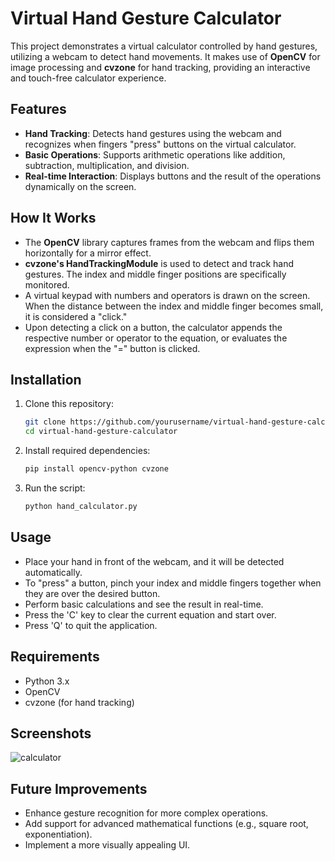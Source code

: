 # Virtual Hand Gesture Calculator

This project demonstrates a virtual calculator controlled by hand gestures, utilizing a webcam to detect hand movements. It makes use of **OpenCV** for image processing and **cvzone** for hand tracking, providing an interactive and touch-free calculator experience.

## Features

- **Hand Tracking**: Detects hand gestures using the webcam and recognizes when fingers "press" buttons on the virtual calculator.
- **Basic Operations**: Supports arithmetic operations like addition, subtraction, multiplication, and division.
- **Real-time Interaction**: Displays buttons and the result of the operations dynamically on the screen.

## How It Works

- The **OpenCV** library captures frames from the webcam and flips them horizontally for a mirror effect.
- **cvzone's HandTrackingModule** is used to detect and track hand gestures. The index and middle finger positions are specifically monitored.
- A virtual keypad with numbers and operators is drawn on the screen. When the distance between the index and middle finger becomes small, it is considered a "click."
- Upon detecting a click on a button, the calculator appends the respective number or operator to the equation, or evaluates the expression when the "=" button is clicked.
  
## Installation

1. Clone this repository:
   ```bash
   git clone https://github.com/yourusername/virtual-hand-gesture-calculator.git
   cd virtual-hand-gesture-calculator
   ```

2. Install required dependencies:
   ```bash
   pip install opencv-python cvzone
   ```

3. Run the script:
   ```bash
   python hand_calculator.py
   ```

## Usage

- Place your hand in front of the webcam, and it will be detected automatically.
- To "press" a button, pinch your index and middle fingers together when they are over the desired button.
- Perform basic calculations and see the result in real-time.
- Press the 'C' key to clear the current equation and start over.
- Press 'Q' to quit the application.

## Requirements

- Python 3.x
- OpenCV
- cvzone (for hand tracking)

## Screenshots

![calculator](https://github.com/user-attachments/assets/5ef02f60-f3a3-4c63-b116-addf94f442b8)

## Future Improvements

- Enhance gesture recognition for more complex operations.
- Add support for advanced mathematical functions (e.g., square root, exponentiation).
- Implement a more visually appealing UI.
